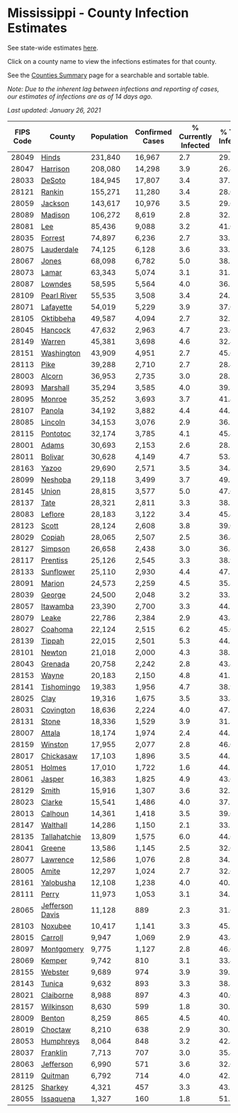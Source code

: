 # Mississippi - County Infection Estimates

See state-wide estimates [here](/infections/us-ms).

Click on a county name to view the infections estimates for that county.

See the [Counties Summary](/infections/summary-counties) page for a searchable and sortable table.

*Note: Due to the inherent lag between infections and reporting of cases, our estimates of infections are as of 14 days ago.*

*Last updated: January 26, 2021*

|   FIPS Code |                             County |   Population |   Confirmed Cases |   % Currently Infected |   % Total Infected |
|-------------|------------------------------------|--------------|-------------------|------------------------|--------------------|
|       28049 |                     [Hinds](hinds) |      231,840 |            16,967 |                    2.7 |               29.3 |
|       28047 |               [Harrison](harrison) |      208,080 |            14,298 |                    3.9 |               26.4 |
|       28033 |                   [DeSoto](desoto) |      184,945 |            17,807 |                    3.4 |               37.5 |
|       28121 |                   [Rankin](rankin) |      155,271 |            11,280 |                    3.4 |               28.0 |
|       28059 |                 [Jackson](jackson) |      143,617 |            10,976 |                    3.5 |               29.6 |
|       28089 |                 [Madison](madison) |      106,272 |             8,619 |                    2.8 |               32.5 |
|       28081 |                         [Lee](lee) |       85,436 |             9,088 |                    3.2 |               41.0 |
|       28035 |                 [Forrest](forrest) |       74,897 |             6,236 |                    2.7 |               33.2 |
|       28075 |           [Lauderdale](lauderdale) |       74,125 |             6,128 |                    3.6 |               33.1 |
|       28067 |                     [Jones](jones) |       68,098 |             6,782 |                    5.0 |               38.7 |
|       28073 |                     [Lamar](lamar) |       63,343 |             5,074 |                    3.1 |               31.3 |
|       28087 |                 [Lowndes](lowndes) |       58,595 |             5,564 |                    4.0 |               36.5 |
|       28109 |         [Pearl River](pearl-river) |       55,535 |             3,508 |                    3.4 |               24.5 |
|       28071 |             [Lafayette](lafayette) |       54,019 |             5,229 |                    3.9 |               37.0 |
|       28105 |             [Oktibbeha](oktibbeha) |       49,587 |             4,094 |                    2.7 |               32.7 |
|       28045 |                 [Hancock](hancock) |       47,632 |             2,963 |                    4.7 |               23.6 |
|       28149 |                   [Warren](warren) |       45,381 |             3,698 |                    4.6 |               32.4 |
|       28151 |           [Washington](washington) |       43,909 |             4,951 |                    2.7 |               45.6 |
|       28113 |                       [Pike](pike) |       39,288 |             2,710 |                    2.7 |               28.4 |
|       28003 |                   [Alcorn](alcorn) |       36,953 |             2,735 |                    3.0 |               28.2 |
|       28093 |               [Marshall](marshall) |       35,294 |             3,585 |                    4.0 |               39.3 |
|       28095 |                   [Monroe](monroe) |       35,252 |             3,693 |                    3.7 |               41.4 |
|       28107 |                   [Panola](panola) |       34,192 |             3,882 |                    4.4 |               44.3 |
|       28085 |                 [Lincoln](lincoln) |       34,153 |             3,076 |                    2.9 |               36.1 |
|       28115 |               [Pontotoc](pontotoc) |       32,174 |             3,785 |                    4.1 |               45.4 |
|       28001 |                     [Adams](adams) |       30,693 |             2,153 |                    2.6 |               28.1 |
|       28011 |                 [Bolivar](bolivar) |       30,628 |             4,149 |                    4.7 |               53.8 |
|       28163 |                     [Yazoo](yazoo) |       29,690 |             2,571 |                    3.5 |               34.8 |
|       28099 |                 [Neshoba](neshoba) |       29,118 |             3,499 |                    3.7 |               49.3 |
|       28145 |                     [Union](union) |       28,815 |             3,577 |                    5.0 |               47.6 |
|       28137 |                       [Tate](tate) |       28,321 |             2,811 |                    3.3 |               38.7 |
|       28083 |                 [Leflore](leflore) |       28,183 |             3,122 |                    3.4 |               45.4 |
|       28123 |                     [Scott](scott) |       28,124 |             2,608 |                    3.8 |               39.0 |
|       28029 |                   [Copiah](copiah) |       28,065 |             2,507 |                    2.5 |               36.4 |
|       28127 |                 [Simpson](simpson) |       26,658 |             2,438 |                    3.0 |               36.8 |
|       28117 |               [Prentiss](prentiss) |       25,126 |             2,545 |                    3.3 |               38.9 |
|       28133 |             [Sunflower](sunflower) |       25,110 |             2,930 |                    4.4 |               47.1 |
|       28091 |                   [Marion](marion) |       24,573 |             2,259 |                    4.5 |               35.8 |
|       28039 |                   [George](george) |       24,500 |             2,048 |                    3.2 |               33.2 |
|       28057 |               [Itawamba](itawamba) |       23,390 |             2,700 |                    3.3 |               44.7 |
|       28079 |                     [Leake](leake) |       22,786 |             2,384 |                    2.9 |               43.8 |
|       28027 |                 [Coahoma](coahoma) |       22,124 |             2,515 |                    6.2 |               45.0 |
|       28139 |                   [Tippah](tippah) |       22,015 |             2,501 |                    5.3 |               44.3 |
|       28101 |                   [Newton](newton) |       21,018 |             2,000 |                    4.3 |               38.1 |
|       28043 |                 [Grenada](grenada) |       20,758 |             2,242 |                    2.8 |               43.4 |
|       28153 |                     [Wayne](wayne) |       20,183 |             2,150 |                    4.8 |               41.2 |
|       28141 |           [Tishomingo](tishomingo) |       19,383 |             1,956 |                    4.7 |               38.9 |
|       28025 |                       [Clay](clay) |       19,316 |             1,675 |                    3.5 |               33.8 |
|       28031 |             [Covington](covington) |       18,636 |             2,224 |                    4.0 |               47.3 |
|       28131 |                     [Stone](stone) |       18,336 |             1,529 |                    3.9 |               31.3 |
|       28007 |                   [Attala](attala) |       18,174 |             1,974 |                    2.4 |               44.3 |
|       28159 |                 [Winston](winston) |       17,955 |             2,077 |                    2.8 |               46.0 |
|       28017 |             [Chickasaw](chickasaw) |       17,103 |             1,896 |                    3.5 |               44.3 |
|       28051 |                   [Holmes](holmes) |       17,010 |             1,722 |                    1.6 |               44.1 |
|       28061 |                   [Jasper](jasper) |       16,383 |             1,825 |                    4.9 |               43.6 |
|       28129 |                     [Smith](smith) |       15,916 |             1,307 |                    3.6 |               32.7 |
|       28023 |                   [Clarke](clarke) |       15,541 |             1,486 |                    4.0 |               37.5 |
|       28013 |                 [Calhoun](calhoun) |       14,361 |             1,418 |                    3.5 |               39.6 |
|       28147 |               [Walthall](walthall) |       14,286 |             1,150 |                    2.1 |               33.2 |
|       28135 |       [Tallahatchie](tallahatchie) |       13,809 |             1,575 |                    6.0 |               44.6 |
|       28041 |                   [Greene](greene) |       13,586 |             1,145 |                    2.5 |               32.0 |
|       28077 |               [Lawrence](lawrence) |       12,586 |             1,076 |                    2.8 |               34.1 |
|       28005 |                     [Amite](amite) |       12,297 |             1,024 |                    2.7 |               32.6 |
|       28161 |             [Yalobusha](yalobusha) |       12,108 |             1,238 |                    4.0 |               40.5 |
|       28111 |                     [Perry](perry) |       11,973 |             1,053 |                    3.1 |               34.7 |
|       28065 | [Jefferson Davis](jefferson-davis) |       11,128 |               889 |                    2.3 |               31.6 |
|       28103 |                 [Noxubee](noxubee) |       10,417 |             1,141 |                    3.3 |               45.3 |
|       28015 |                 [Carroll](carroll) |        9,947 |             1,069 |                    2.9 |               43.4 |
|       28097 |           [Montgomery](montgomery) |        9,775 |             1,127 |                    2.8 |               46.6 |
|       28069 |                   [Kemper](kemper) |        9,742 |               810 |                    3.1 |               33.4 |
|       28155 |                 [Webster](webster) |        9,689 |               974 |                    3.9 |               39.5 |
|       28143 |                   [Tunica](tunica) |        9,632 |               893 |                    3.3 |               38.8 |
|       28021 |             [Claiborne](claiborne) |        8,988 |               897 |                    4.3 |               40.6 |
|       28157 |             [Wilkinson](wilkinson) |        8,630 |               599 |                    1.8 |               30.2 |
|       28009 |                   [Benton](benton) |        8,259 |               865 |                    4.5 |               40.5 |
|       28019 |                 [Choctaw](choctaw) |        8,210 |               638 |                    2.9 |               30.2 |
|       28053 |             [Humphreys](humphreys) |        8,064 |               848 |                    3.2 |               42.8 |
|       28037 |               [Franklin](franklin) |        7,713 |               707 |                    3.0 |               35.4 |
|       28063 |             [Jefferson](jefferson) |        6,990 |               571 |                    3.6 |               32.6 |
|       28119 |                 [Quitman](quitman) |        6,792 |               714 |                    4.0 |               42.5 |
|       28125 |                 [Sharkey](sharkey) |        4,321 |               457 |                    3.3 |               43.2 |
|       28055 |             [Issaquena](issaquena) |        1,327 |               160 |                    1.8 |               51.7 |
